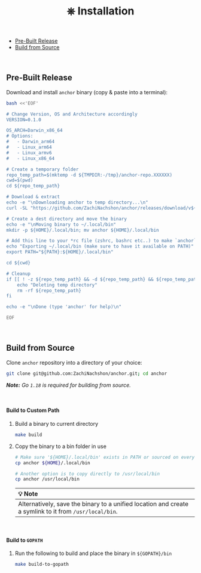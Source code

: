 <h1 id="installation" align="center">⎈ Installation<br><br></h1>

- [Pre-Built Release](#pre-built-release)
- [Build from Source](#build-from-source)

<br>

<h2 id="pre-built-release">Pre-Built Release</h2>

Download and install `anchor` binary (copy & paste into a terminal):

```bash
bash <<'EOF'

# Change Version, OS and Architecture accordingly
VERSION=0.1.0

OS_ARCH=Darwin_x86_64
# Options: 
#   - Darwin_arm64
#   - Linux_arm64
#   - Linux_armv6
#   - Linux_x86_64

# Create a temporary folder
repo_temp_path=$(mktemp -d ${TMPDIR:-/tmp}/anchor-repo.XXXXXX)
cwd=$(pwd)
cd ${repo_temp_path}

# Download & extract
echo -e "\nDownloading anchor to temp directory...\n"
curl -SL "https://github.com/ZachiNachshon/anchor/releases/download/v${VERSION}/anchor_${VERSION}_${OS_ARCH}.tar.gz" | tar -xz

# Create a dest directory and move the binary
echo -e "\nMoving binary to ~/.local/bin"
mkdir -p ${HOME}/.local/bin; mv anchor ${HOME}/.local/bin

# Add this line to your *rc file (zshrc, bashrc etc..) to make `anchor` available on new sessions
echo "Exporting ~/.local/bin (make sure to have it available on PATH)"
export PATH="${PATH}:${HOME}/.local/bin"

cd ${cwd}

# Cleanup
if [[ ! -z ${repo_temp_path} && -d ${repo_temp_path} && ${repo_temp_path} == *"anchor-repo"* ]]; then
	echo "Deleting temp directory"
	rm -rf ${repo_temp_path}
fi

echo -e "\nDone (type 'anchor' for help)\n"

EOF
```

<br>

<h2 id="pre-built-release">Build from Source</h2>

Clone `anchor` repository into a directory of your choice:

```bash
git clone git@github.com:ZachiNachshon/anchor.git; cd anchor
```

***Note:** Go `1.18` is required for building from source.*

<br>

<h4>Build to Custom Path</h4>

1. Build a binary to current directory

   ```bash
   make build
   ```

1. Copy the binary to a bin folder in use

   ```bash
   # Make sure '${HOME}/.local/bin' exists in PATH or sourced on every new session
   cp anchor ${HOME}/.local/bin
   
   # Another option is to copy directly to /usr/local/bin
   cp anchor /usr/local/bin
   ```

   | :bulb: Note |
   | :--------------------------------------- |
   | Alternatively, save the binary to a unified location and create a symlink to it from `/usr/local/bin`. |

<br>

<h4>Build to <code>GOPATH</code></h4>

1. Run the following to build and place the binary in `${GOPATH}/bin`

   ```bash
   make build-to-gopath
   ```

<br>

